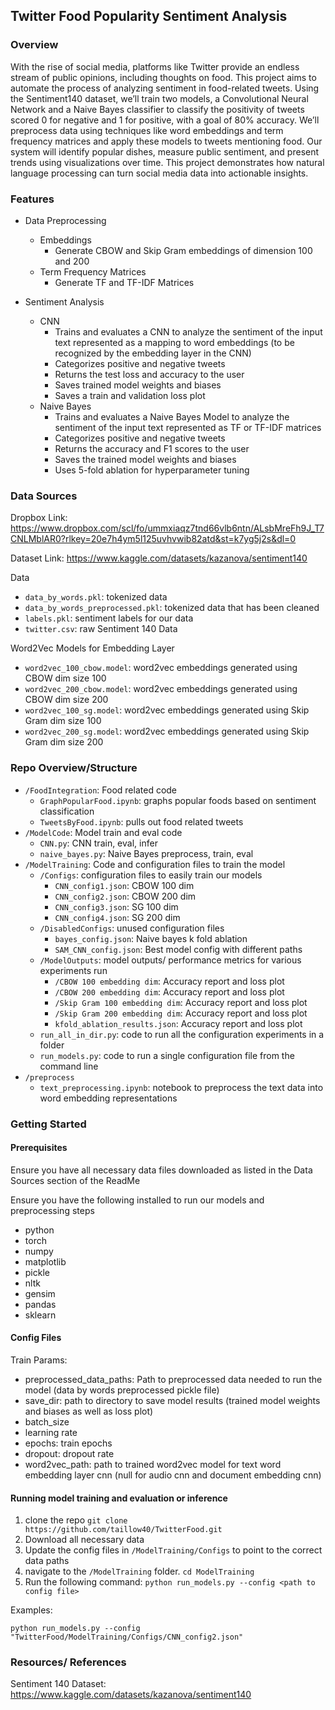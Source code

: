 ## Twitter Food Popularity Sentiment Analysis

### Overview

With the rise of social media, platforms like Twitter provide an endless stream of public opinions, including thoughts on food. This project aims to automate the process of analyzing sentiment in food-related tweets. Using the Sentiment140 dataset, we’ll train two models, a Convolutional Neural Network and a Naive Bayes classifier to classify the positivity of tweets scored 0 for negative and 1 for positive, with a goal of 80% accuracy. We’ll preprocess data using techniques like word embeddings and term frequency matrices and apply these models to tweets mentioning food. Our system will identify popular dishes, measure public sentiment, and present trends using visualizations over time. This project demonstrates how natural language processing can turn social media data into actionable insights.

### Features

- Data Preprocessing
  - Embeddings
    - Generate CBOW and Skip Gram embeddings of dimension 100 and 200
  - Term Frequency Matrices
    - Generate TF and TF-IDF Matrices

- Sentiment Analysis
  - CNN
    - Trains and evaluates a CNN to analyze the sentiment of the input text represented as a mapping to word embeddings (to be recognized by the embedding layer in the CNN)
    - Categorizes positive and negative tweets
    - Returns the test loss and accuracy to the user
    - Saves trained model weights and biases
    - Saves a train and validation loss plot
  - Naive Bayes
    - Trains and evaluates a Naive Bayes Model to analyze the sentiment of the input text represented as TF or TF-IDF matrices
    - Categorizes positive and negative tweets
    - Returns the accuracy and F1 scores to the user
    - Saves the trained model weights and biases
    - Uses 5-fold ablation for hyperparameter tuning

### Data Sources

Dropbox Link: <https://www.dropbox.com/scl/fo/ummxiaqz7tnd66vlb6ntn/ALsbMreFh9J_T7CNLMblAR0?rlkey=20e7h4ym5l125uvhvwib82atd&st=k7yg5j2s&dl=0>

Dataset Link: <https://www.kaggle.com/datasets/kazanova/sentiment140>

Data

- `data_by_words.pkl`: tokenized data
- `data_by_words_preprocessed.pkl`: tokenized data that has been cleaned
- `labels.pkl`: sentiment labels for our data
- `twitter.csv`: raw Sentiment 140 Data

Word2Vec Models for Embedding Layer

- `word2vec_100_cbow.model`: word2vec embeddings generated using CBOW dim size 100
- `word2vec_200_cbow.model`: word2vec embeddings generated using CBOW dim size 200
- `word2vec_100_sg.model`: word2vec embeddings generated using Skip Gram dim size 100
- `word2vec_200_sg.model`: word2vec embeddings generated using Skip Gram dim size 200

### Repo Overview/Structure

- `/FoodIntegration`: Food related code
  - `GraphPopularFood.ipynb`: graphs popular foods based on sentiment classification
  - `TweetsByFood.ipynb`: pulls out food related tweets
- `/ModelCode`: Model train and eval code
  - `CNN.py`: CNN train, eval, infer
  - `naive_bayes.py`: Naive Bayes preprocess, train, eval
- `/ModelTraining`: Code and configuration files to train the model
  - `/Configs`: configuration files to easily train our models
    - `CNN_config1.json`: CBOW 100 dim
    - `CNN_config2.json`: CBOW 200 dim
    - `CNN_config3.json`: SG 100 dim
    - `CNN_config4.json`: SG 200 dim
  - `/DisabledConfigs`: unused configuration files
    - `bayes_config.json`: Naive bayes k fold ablation
    - `SAM_CNN_config.json`: Best model config with different paths
  - `/ModelOutputs`: model outputs/ performance metrics for various experiments run
    - `/CBOW 100 embedding dim`: Accuracy report and loss plot
    - `/CBOW 200 embedding dim`: Accuracy report and loss plot
    - `/Skip Gram 100 embedding dim`: Accuracy report and loss plot
    - `/Skip Gram 200 embedding dim`: Accuracy report and loss plot
    - `kfold_ablation_results.json`: Accuracy report and loss plot
  - `run_all_in_dir.py`: code to run all the configuration experiments in a folder
  - `run_models.py`: code to run a single configuration file from the command line
- `/preprocess`
  - `text_preprocessing.ipynb`: notebook to preprocess the text data into word embedding representations

### Getting Started

#### Prerequisites

Ensure you have all necessary data files downloaded as listed in the Data Sources section of the ReadMe

Ensure you have the following installed to run our models and preprocessing steps

- python
- torch
- numpy
- matplotlib
- pickle
- nltk
- gensim
- pandas
- sklearn

#### Config Files

Train Params:

- preprocessed_data_paths: Path to preprocessed data needed to run the model (data by words preprocessed pickle file)
- save_dir: path to directory to save model results (trained model weights and biases as well as loss plot)
- batch_size
- learning rate
- epochs: train epochs
- dropout: dropout rate
- word2vec_path: path to trained word2vec model for text word embedding layer cnn (null for audio cnn and document embedding cnn)

#### Running model training and evaluation or inference

1. clone the repo `git clone https://github.com/taillow40/TwitterFood.git`
2. Download all necessary data
3. Update the config files in `/ModelTraining/Configs` to point to the correct data paths
4. navigate to the `/ModelTraining` folder. `cd ModelTraining`
5. Run the following command: `python run_models.py --config <path to config file>`

Examples:

`python run_models.py --config "TwitterFood/ModelTraining/Configs/CNN_config2.json"`

### Resources/ References

Sentiment 140 Dataset: <https://www.kaggle.com/datasets/kazanova/sentiment140>
